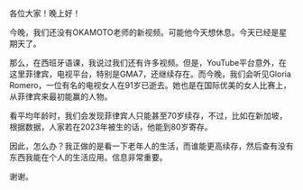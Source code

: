 各位大家！晚上好！

今晚，我们还没有OKAMOTO老师的新视频。可能他今天想休息。今天已经是星期天了。

那么，在西班牙语课，我说过我们还有许多视频。但是，YouTube平台意外，在这里菲律宾，电视平台，特别是GMA7，还继续存在。而今晚，我们会听见Gloria Romero，一位有名的电视女人在91岁已逝去。她也是在国际优美的女人比赛上，从菲律宾来最初能赢的人物。

看平均年龄时，我们会发现菲律宾人只能甚至70岁续存，不过，比如在新加坡，根据数据，人家若在2023年被生的话，他能到80岁寄存。

因此，怎么办？我正做的是看一下老年人的生活，而谁能更高续存，然后查有没有东西我能在个人的生活应用。信息非常重要。

谢谢。
